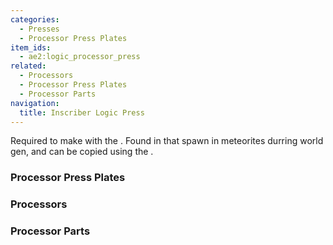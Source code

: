 ```yaml
---
categories:
  - Presses
  - Processor Press Plates
item_ids:
  - ae2:logic_processor_press
related:
  - Processors
  - Processor Press Plates
  - Processor Parts
navigation:
  title: Inscriber Logic Press
---
```


Required to make <ItemLink id="printed_logic_processor"/> with the <ItemLink id="inscriber" />.
Found in <ItemLink id="sky_stone_chest" /> that spawn in meteorites durring world gen, and can be copied using the <ItemLink id="inscriber" />.

<RecipeFor id="logic_processor_press" />

### Processor Press Plates

<CategoryIndex category="Processor Press Plates" />

### Processors

<CategoryIndex category="Processors" />

### Processor Parts

<CategoryIndex category="Processor Parts" />
